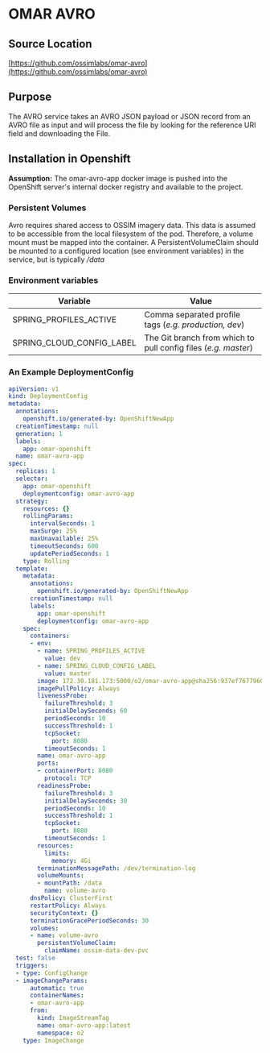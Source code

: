 # OMAR AVRO

## Source Location
[https://github.com/ossimlabs/omar-avro](https://github.com/ossimlabs/omar-avro)

## Purpose
The AVRO service takes an AVRO JSON payload or JSON record from an AVRO file as input and will process the file by looking for the reference URI field and downloading the File.

## Installation in Openshift

**Assumption:** The omar-avro-app docker image is pushed into the OpenShift server's internal docker registry and available to the project.

### Persistent Volumes

Avro requires shared access to OSSIM imagery data. This data is assumed to be accessible from the local filesystem of the pod. Therefore, a volume mount must be mapped into the container. A PersistentVolumeClaim should be mounted to a configured location (see environment variables) in the service, but is typically */data*

### Environment variables

|Variable|Value|
|------|------|
|SPRING_PROFILES_ACTIVE|Comma separated profile tags (*e.g. production, dev*)|
|SPRING_CLOUD_CONFIG_LABEL|The Git branch from which to pull config files (*e.g. master*)|

### An Example DeploymentConfig
```yaml
apiVersion: v1
kind: DeploymentConfig
metadata:
  annotations:
    openshift.io/generated-by: OpenShiftNewApp
  creationTimestamp: null
  generation: 1
  labels:
    app: omar-openshift
  name: omar-avro-app
spec:
  replicas: 1
  selector:
    app: omar-openshift
    deploymentconfig: omar-avro-app
  strategy:
    resources: {}
    rollingParams:
      intervalSeconds: 1
      maxSurge: 25%
      maxUnavailable: 25%
      timeoutSeconds: 600
      updatePeriodSeconds: 1
    type: Rolling
  template:
    metadata:
      annotations:
        openshift.io/generated-by: OpenShiftNewApp
      creationTimestamp: null
      labels:
        app: omar-openshift
        deploymentconfig: omar-avro-app
    spec:
      containers:
      - env:
        - name: SPRING_PROFILES_ACTIVE
          value: dev
        - name: SPRING_CLOUD_CONFIG_LABEL
          value: master
        image: 172.30.181.173:5000/o2/omar-avro-app@sha256:937ef7677960d1f31bf33b7a790c224b255a26aa880d548233556eca107a381c
        imagePullPolicy: Always
        livenessProbe:
          failureThreshold: 3
          initialDelaySeconds: 60
          periodSeconds: 10
          successThreshold: 1
          tcpSocket:
            port: 8080
          timeoutSeconds: 1
        name: omar-avro-app
        ports:
        - containerPort: 8080
          protocol: TCP
        readinessProbe:
          failureThreshold: 3
          initialDelaySeconds: 30
          periodSeconds: 10
          successThreshold: 1
          tcpSocket:
            port: 8080
          timeoutSeconds: 1
        resources:
          limits:
            memory: 4Gi
        terminationMessagePath: /dev/termination-log
        volumeMounts:
        - mountPath: /data
          name: volume-avro
      dnsPolicy: ClusterFirst
      restartPolicy: Always
      securityContext: {}
      terminationGracePeriodSeconds: 30
      volumes:
      - name: volume-avro
        persistentVolumeClaim:
          claimName: ossim-data-dev-pvc
  test: false
  triggers:
  - type: ConfigChange
  - imageChangeParams:
      automatic: true
      containerNames:
      - omar-avro-app
      from:
        kind: ImageStreamTag
        name: omar-avro-app:latest
        namespace: o2
    type: ImageChange
```
